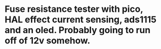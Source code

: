 # Fuse resistance tester with pico, HAL effect current sensing, ads1115 and an oled. Probably going to run off of 12v somehow.
